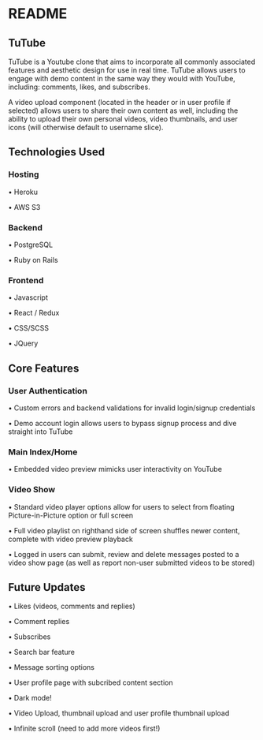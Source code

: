 # README

## TuTube

TuTube is a Youtube clone that aims to incorporate all commonly associated features and aesthetic design for use in real time. TuTube allows users to engage with demo content in the same way they would with YouTube, including: comments, likes, and subscribes. 

A video upload component (located in the header or in user profile if selected) allows users to share their own content as well, including the ability to upload their own personal videos, video thumbnails, and user icons (will otherwise default to username slice).

## Technologies Used

### Hosting 

• Heroku

• AWS S3

### Backend 

• PostgreSQL

• Ruby on Rails

### Frontend 

• Javascript

• React / Redux

• CSS/SCSS

• JQuery

## Core Features

### User Authentication
• Custom errors and backend validations for invalid login/signup credentials 

• Demo account login allows users to bypass signup process and dive straight into TuTube

### Main Index/Home
• Embedded video preview mimicks user interactivity on YouTube

### Video Show
• Standard video player options allow for users to select from floating Picture-in-Picture option or full screen

• Full video playlist on righthand side of screen shuffles newer content, complete with video preview playback

• Logged in users can submit, review and delete messages posted to a video show page (as well as report non-user submitted videos to be stored)

## Future Updates

• Likes (videos, comments and replies)

• Comment replies

• Subscribes

• Search bar feature

• Message sorting options

• User profile page with subcribed content section

• Dark mode!

• Video Upload, thumbnail upload and user profile thumbnail upload

• Infinite scroll (need to add more videos first!)



